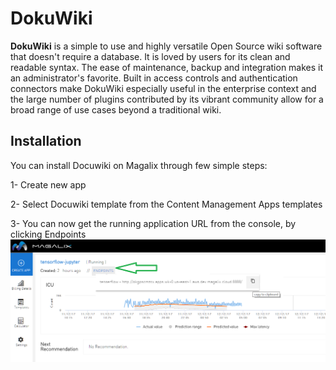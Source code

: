 # DokuWiki
**DokuWiki** is a simple to use and highly versatile Open Source wiki software that doesn't require a database. It is loved by users for its clean and readable syntax. The ease of maintenance, backup and integration makes it an administrator's favorite. Built in access controls and authentication connectors make DokuWiki especially useful in the enterprise context and the large number of plugins contributed by its vibrant community allow for a broad range of use cases beyond a traditional wiki. 


## Installation

You can install Docuwiki on Magalix through few simple steps:

1- Create new app

2- Select Docuwiki template from the Content Management Apps templates

3- You can now get the running application URL from the console, by clicking Endpoints 
![Application Endpoints](../../docs/resources/mgx_endpoint.png "Application Endpoints")
